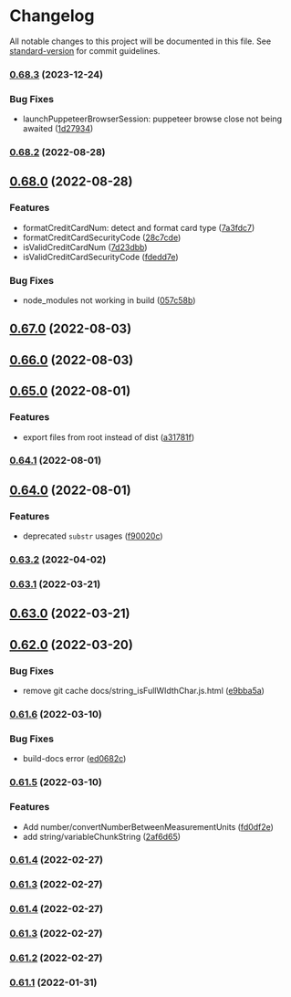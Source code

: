 # Changelog

All notable changes to this project will be documented in this file. See [standard-version](https://github.com/conventional-changelog/standard-version) for commit guidelines.

### [0.68.3](https://github.com/michchan/simply-utils/compare/v0.68.2...v0.68.3) (2023-12-24)


### Bug Fixes

* launchPuppeteerBrowserSession: puppeteer browse close not being awaited ([1d27934](https://github.com/michchan/simply-utils/commit/1d27934f36b823e4c02d63942c0594b67ba350e7))

### [0.68.2](https://github.com/michchan/simply-utils/compare/v0.68.0...v0.68.2) (2022-08-28)

## [0.68.0](https://github.com/michchan/simply-utils/compare/v0.67.0...v0.68.0) (2022-08-28)


### Features

* formatCreditCardNum: detect and format card type ([7a3fdc7](https://github.com/michchan/simply-utils/commit/7a3fdc7739145bc1a851144079f2cfd8fcce8ad4))
* formatCreditCardSecurityCode ([28c7cde](https://github.com/michchan/simply-utils/commit/28c7cde9aa85a5954c6c42e8ca80052b1535cc84))
* isValidCreditCardNum ([7d23dbb](https://github.com/michchan/simply-utils/commit/7d23dbb453f2903f5cb0bc25e5334f375083f652))
* isValidCreditCardSecurityCode ([fdedd7e](https://github.com/michchan/simply-utils/commit/fdedd7e24e5e641fee252718e45395fcc71941d2))


### Bug Fixes

* node_modules not working in build ([057c58b](https://github.com/michchan/simply-utils/commit/057c58b7514e8439e25151a657a8bab494a2a69f))

## [0.67.0](https://github.com/michchan/simply-utils/compare/v0.66.0...v0.67.0) (2022-08-03)

## [0.66.0](https://github.com/michchan/simply-utils/compare/v0.65.0...v0.66.0) (2022-08-03)

## [0.65.0](https://github.com/michchan/simply-utils/compare/v0.64.1...v0.65.0) (2022-08-01)


### Features

* export files from root instead of dist ([a31781f](https://github.com/michchan/simply-utils/commit/a31781f02ea5587e0e0ad3c91f765aaea08f8619))

### [0.64.1](https://github.com/michchan/simply-utils/compare/v0.64.0...v0.64.1) (2022-08-01)

## [0.64.0](https://github.com/michchan/simply-utils/compare/v0.63.2...v0.64.0) (2022-08-01)


### Features

* deprecated `substr` usages ([f90020c](https://github.com/michchan/simply-utils/commit/f90020c78e43051c9baa33719973865d166f9200))

### [0.63.2](https://github.com/michchan/simply-utils/compare/v0.63.1...v0.63.2) (2022-04-02)

### [0.63.1](https://github.com/michchan/simply-utils/compare/v0.63.0...v0.63.1) (2022-03-21)

## [0.63.0](https://github.com/michchan/simply-utils/compare/v0.62.0...v0.63.0) (2022-03-21)

## [0.62.0](https://github.com/michchan/simply-utils/compare/v0.61.6...v0.62.0) (2022-03-20)


### Bug Fixes

* remove git cache docs/string_isFullWIdthChar.js.html ([e9bba5a](https://github.com/michchan/simply-utils/commit/e9bba5a90119984db46d8449e53734dfb1524ae5))

### [0.61.6](https://github.com/michchan/simply-utils/compare/v0.61.5...v0.61.6) (2022-03-10)


### Bug Fixes

* build-docs error ([ed0682c](https://github.com/michchan/simply-utils/commit/ed0682cff11bb423d0a7aa27fa002a4fdd823d04))

### [0.61.5](https://github.com/michchan/simply-utils/compare/v0.61.4...v0.61.5) (2022-03-10)


### Features

* Add number/convertNumberBetweenMeasurementUnits ([fd0df2e](https://github.com/michchan/simply-utils/commit/fd0df2e53edb4e8dfb47c42e21f440ec826c3e1a))
* add string/variableChunkString ([2af6d65](https://github.com/michchan/simply-utils/commit/2af6d652793322ff74dc1d8cda8dc7dc3f9a7418))

### [0.61.4](https://github.com/michchan/simply-utils/compare/v0.61.3...v0.61.4) (2022-02-27)

### [0.61.3](https://github.com/michchan/simply-utils/compare/v0.61.2...v0.61.3) (2022-02-27)

### [0.61.4](https://github.com/michchan/simply-utils/compare/v0.61.2...v0.61.4) (2022-02-27)

### [0.61.3](https://github.com/michchan/simply-utils/compare/v0.61.2...v0.61.3) (2022-02-27)

### [0.61.2](https://github.com/michchan/simply-utils/compare/v0.61.1...v0.61.2) (2022-02-27)

### [0.61.1](https://github.com/michchan/simply-utils/compare/v0.61.0...v0.61.1) (2022-01-31)
